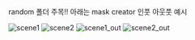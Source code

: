 random 폴더 주목!! 
아래는 mask creator 인풋 아웃풋 예시

![scene1](https://github.com/GoGiants1/MLVU-project/assets/82583462/87b1194d-fcd4-41ec-9b2d-fae4c2faf612)
![scene2](https://github.com/GoGiants1/MLVU-project/assets/82583462/dd5a997f-7c57-46b9-a767-13adf955f725)
![scene1_out](https://github.com/GoGiants1/MLVU-project/assets/82583462/790ea9fa-c4fb-4469-83e3-e984abaa51e3)
![scene2_out](https://github.com/GoGiants1/MLVU-project/assets/82583462/0b6bf96e-2ed7-4ffd-ab7e-c45ffe4036b4)
